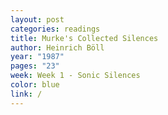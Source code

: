 ```yaml
---
layout: post
categories: readings
title: Murke's Collected Silences
author: Heinrich Böll
year: "1987"
pages: "23"
week: Week 1 - Sonic Silences
color: blue
link: /
---
```

